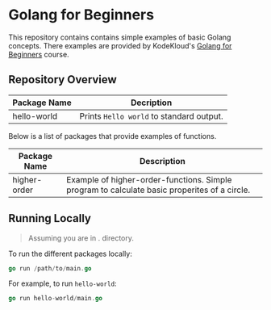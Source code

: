 # Golang for Beginners

This repository contains contains simple examples of basic Golang concepts. There examples are provided by KodeKloud's [Golang for Beginners](https://learn.kodekloud.com/courses/golang) course.

## Repository Overview

| Package Name | Decription                               |
| ------------ | ---------------------------------------- |
| hello-world  | Prints `Hello world` to standard output. |

Below is a list of packages that provide examples of functions.

| Package Name | Description                                                                                  |
| ------------ | -------------------------------------------------------------------------------------------- |
| higher-order | Example of higher-order-functions. Simple program to calculate basic properites of a circle. |

## Running Locally

> Assuming you are in . directory.

To run the different packages locally:

```go
go run /path/to/main.go
```

For example, to run `hello-world`:

```go
go run hello-world/main.go
```
